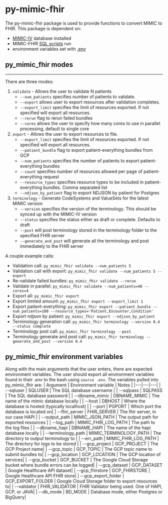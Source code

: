
py-mimic-fhir
==========

The py-mimic-fhir package is used to provide functions to convert MIMIC to FHIR. This package is dependent on:
- [MIMIC-IV](https://physionet.org/content/mimiciv/1.0/) database installed
- MIMIC-FHIR [SQL scripts](https://github.com/kind-lab/mimic-fhir/blob/main/sql/create_fhir_tables.sql) run
- environment variables set with [.env](https://github.com/kind-lab/mimic-fhir/blob/main/.env.example)

## py_mimic_fhir modes
------------------------
There are three modes:
1. `validate` - Allows the user to validate N patients
    - `--num_patients` specifies number of patients to validate.
    - `--export` allows user to export resources after validation completes.
    - `--export_limit` specifies the limit of resources exported. If not specified will export all resources.
    - `--rerun` flag to rerun failed bundles 
    - `--cores` allows the user to specify how many cores to use in parallel processing, default to single core
2. `export` - Allows the user to export resources to file. 
    - `--export_limit` specifies the limit of resources exported. If not specified will export all resources.
    - `--patient_bundle` flag to export patient-everything bundles from GCP
    - `--num_patients` specifies the number of patients to export patient-everything bundles
    - `--count` specifies number of resources allowed per page of patient-everything request
    - `--resource_types` specifies resource types to be included in patient-everything bundles. Comma separated list
    - `--ndjson_by_patient` flag to export NDJSON by patient for Postgres
3. `terminology` - Generate CodeSystems and ValueSets for the latest MIMIC version
    - `--version` specifies the version of the terminology. This should be synced up with the MIMIC-IV version
    - `--status` specifies the status either as draft or complete. Defaults to draft
    - `--post` will post terminology stored in the terminology folder to the specified FHIR server
    - `--generate_and_post` will generate all the terminology and post immediately to the FHIR server

A couple example calls:
- Validation call: `py_mimic_fhir validate --num_patients 5`
- Validation call with export: `py_mimic_fhir validate --num_patients 5 --export`
- Re-validate failed bundles: `py_mimic_fhir validate --rerun`
- Validate in parallel: `py_mimic_fhir validate --num_patients=40 --cores=4`
- Export all: `py_mimic_fhir export`
- Export limited amount: `py_mimic_fhir export --export_limit 1`
- Export patient-everything: `py_mimic_fhir export --patient_bundle --num_patients=100 --resource_types='Patient,Encounter,Condition'`
- Export ndjson by patient: `py_mimic_fhir export --ndjson_by_patient`
- Terminology generation call: `py_mimic_fhir terminology --version 0.4 --status complete`
- Terminology post call: `py_mimic_fhir terminology --post`
- Terminology generate and post call: `py_mimic_fhir terminology --generate_and_post --version 0.4`


## py_mimic_fhir environment variables
Along with the main arguments that the user enters, there are expected environment variables. The user should export all environment variables found in their *.env* to the bash using `source .env`. The variables pulled into py_mimic_fhir are:
| Argument  | Environment variable  |  Notes |
|---|---|---|
| --sqluser | SQLUSER | The SQL database username |
| --sqlpass | SQLPASS | The SQL database password |
| --dbname_mimic | DBNAME_MIMIC | The name of the mimic database locally |
| --host | DBHOST | Where the database is hosted (typically localhost) |
| --port | PGPORT | Which port the database is located on|
| --fhir_server | FHIR_SERVER | The fhir server, in our case HAPI |
| --output_path | MIMIC_JSON_PATH | The output path for exported resources |
| --log_path | MIMIC_FHIR_LOG_PATH | The path to the log files |
| --dbname_hapi | DBNAME_HAPI | The name of the hapi database locally |
| --terminology_path | MIMIC_TERMINOLOGY_PATH | The directory to output terminology to |
| --err_path | MIMIC_FHIR_LOG_PATH | The directory for logs to be stored |
| --gcp_project | GCP_PROJECT | The GCP Project name|
| --gcp_topic | GCP_TOPIC | The GCP topic name to submit bundles to|
| --gcp_location | GCP_LOCATION | The GCP location of services|
| --gcp_bucket | GCP_BUCKET | The Google Cloud Storage bucket where bundle errors can be logged|
| --gcp_dataset | GCP_DATASET | Google Healthcare API dataset|
| --gcp_fhirstore | GCP_FHIRSTORE | Google Healthcare API FHIR store|
| --gcp_export_folder | GCP_EXPORT_FOLDER | Google Cloud Storage folder to export resources to|
| --validator | FHIR_VALIDATOR | FHIR Validator being used. One of HAPI, GCP, or JAVA|
| --db_mode | BD_MODE | Database mode, either Postgres or BigQuery|
